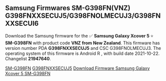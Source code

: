 <h2>Samsung Firmwares SM-G398FN(VNZ) G398FNXXSECUJ5/G398FNOLMECUJ3/G398FNXXSECUI6</h2>
Download the Samsung firmware for the ✅ <strong>Samsung Galaxy Xcover 5 </strong> ⭐ <strong>SM-G398FN</strong> with product code <strong>VNZ</strong> <strong> from New Zealand</strong>. This firmware has version number PDA <strong>G398FNXXSECUJ5</strong> and CSC G398FNOLMECUJ3. The operating system of this firmware is Android R , with build date 2021-10-22. Changelist <strong>21947640</strong>.


[SM-G398FN](https://samfirm.shop/samsung/model/SM-G398FN)
[G398FNXXSECUJ5](https://samfirm.shop/samsung/pda/G398FNXXSECUJ5)
[Download Firmware Samsung Galaxy Xcover 5 SM-G398FN](https://samfirm.shop/samsung/firmware/467712)

